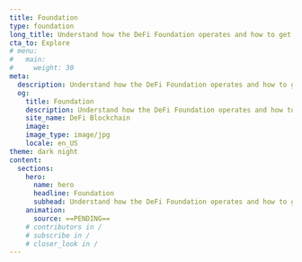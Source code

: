 ```yaml
---
title: Foundation
type: foundation
long_title: Understand how the DeFi Foundation operates and how to get involved.
cta_to: Explore
# menu:
#   main:
#     weight: 30
meta:
  description: Understand how the DeFi Foundation operates and how to get involved.
  og:
    title: Foundation
    description: Understand how the DeFi Foundation operates and how to get involved.
    site_name: DeFi Blockchain
    image: 
    image_type: image/jpg
    locale: en_US
theme: dark night
content:
  sections:
    hero:
      name: hero
      headline: Foundation
      subhead: Understand how the DeFi Foundation operates and how to get involved.
    animation:
      source: ==PENDING==
    # contributors in /
    # subscribe in /
    # closer_look in /
---
```

